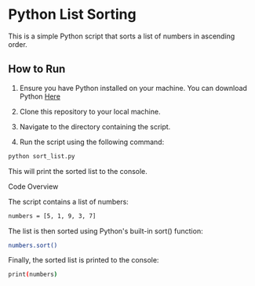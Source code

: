 # Python List Sorting

This is a simple Python script that sorts a list of numbers in ascending order.

## How to Run

1. Ensure you have Python installed on your machine. You can download Python <a href="https://www.python.org/downloads/">Here<a/>

2. Clone this repository to your local machine.

3. Navigate to the directory containing the script.

4. Run the script using the following command:

```bash
python sort_list.py
```
This will print the sorted list to the console.

Code Overview

The script contains a list of numbers:
```bash
numbers = [5, 1, 9, 3, 7]
```
The list is then sorted using Python's built-in sort() function:
```bash
numbers.sort()
```
Finally, the sorted list is printed to the console:
```bash
print(numbers)
```
